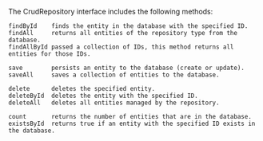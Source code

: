 

The CrudRepository interface includes the following methods:

    findById    finds the entity in the database with the specified ID.
    findAll     returns all entities of the repository type from the database.
    findAllById passed a collection of IDs, this method returns all entities for those IDs.

    save        persists an entity to the database (create or update).
    saveAll     saves a collection of entities to the database.

    delete      deletes the specified entity.
    deleteById  deletes the entity with the specified ID.
    deleteAll   deletes all entities managed by the repository.

    count       returns the number of entities that are in the database.
    existsById  returns true if an entity with the specified ID exists in the database.

